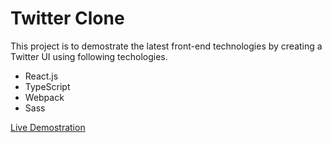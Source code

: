 # Twitter Clone

This project is to demostrate the latest front-end technologies by creating a Twitter UI using following techologies.

* React.js
* TypeScript
* Webpack
* Sass

[Live Demostration](https://vigilant-golick-65c0c8.netlify.app/)


